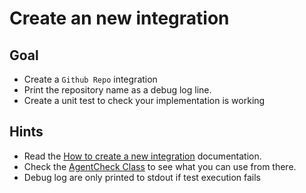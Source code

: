 # Create an new integration

## Goal
- Create a `Github Repo` integration
- Print the repository name as a debug log line.
- Create a unit test to check your implementation is working 

## Hints
- Read the [How to create a new integration](https://github.com/DataDog/integrations-core/blob/master/docs/dev/new_check_howto.md) documentation.
- Check the [AgentCheck Class](https://github.com/DataDog/integrations-core/blob/master/datadog_checks_base/datadog_checks/base/checks/base.py) to see what you can use from there.
- Debug log are only printed to stdout if test execution fails

